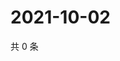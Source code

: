 # 2021-10-02

共 0 条

<!-- BEGIN -->
<!-- 最后更新时间 Sat Oct 02 2021 13:15:55 GMT+0800 (China Standard Time) -->

<!-- END -->
